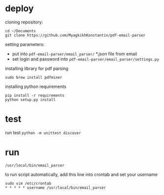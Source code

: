 # deploy
cloning repository:

```
cd ~/Documents
git clone https://github.com/MyagkikhKonstantin/pdf-email-parser
```

setting parameters:
 * put into `pdf-email-parser/email_parser/` *.json file from email
 * set login and password into `pdf-email-parser/email_parser/settings.py`

 
installing library for pdf parsing

`sudo brew install pdfminer`


installing python requirements
```
pip install -r requirements
python setup.py install
```

# test
run test
`python -m unittest discover`

# run
`/usr/local/bin/email_parser`

to run script automatically, add this line into crontab and set your username
```
sudo vim /etc/crontab
* * * * * username /usr/local/bin/email_parser
```
